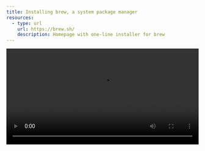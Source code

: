 ```yaml
---
title: Installing brew, a system package manager
resources:
  - type: url
    url: https://brew.sh/
    description: Homepage with one-line installer for brew
---
```

<video width="100%" controls class="my-2 drop-shadow-small" src="{% link getting-started/guides/macosx-brew.mp4 %}"></video>

